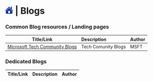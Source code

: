# [![Home](/src/home.png)](README.md) | Blogs


### Common Blog resources / Landing pages
|                                             Title/Link                                             | Description         | Author |
| :------------------------------------------------------------------------------------------------: | :------------------ | :----- |
| [Microsoft Tech Community Blogs](https://techcommunity.microsoft.com/t5/custom/page/page-id/Blogs) | Tech Comunity Blogs | MSFT   |




### Dedicated Blogs
| Title/Link | Description | Author |
| :--------: | :---------- | :----- |
